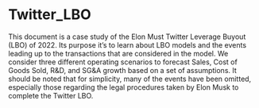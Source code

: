 # Twitter_LBO

This document is a case study of the Elon Must Twitter Leverage Buyout (LBO) of 2022. Its
purpose it’s to learn about LBO models and the events leading up to the transactions that are
considered in the model. We consider three different operating scenarios to forecast Sales, Cost of
Goods Sold, R&D, and SG&A growth based on a set of assumptions. It should be noted that for
simplicity, many of the events have been omitted, especially those regarding the legal procedures
taken by Elon Musk to complete the Twitter LBO.
